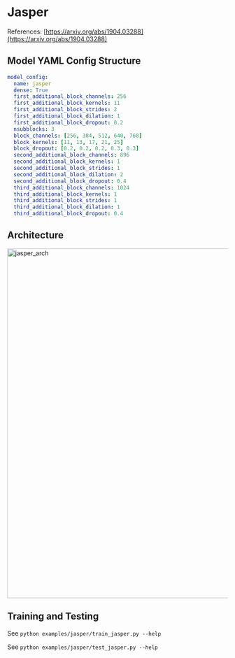 # Jasper

References: [https://arxiv.org/abs/1904.03288](https://arxiv.org/abs/1904.03288)

## Model YAML Config Structure

```yaml
model_config:
  name: jasper
  dense: True
  first_additional_block_channels: 256
  first_additional_block_kernels: 11
  first_additional_block_strides: 2
  first_additional_block_dilation: 1
  first_additional_block_dropout: 0.2
  nsubblocks: 3
  block_channels: [256, 384, 512, 640, 768]
  block_kernels: [11, 13, 17, 21, 25]
  block_dropout: [0.2, 0.2, 0.2, 0.3, 0.3]
  second_additional_block_channels: 896
  second_additional_block_kernels: 1
  second_additional_block_strides: 1
  second_additional_block_dilation: 2
  second_additional_block_dropout: 0.4
  third_additional_block_channels: 1024
  third_additional_block_kernels: 1
  third_additional_block_strides: 1
  third_additional_block_dilation: 1
  third_additional_block_dropout: 0.4
```

## Architecture

<img src="./figs/jasper_arch.png" alt="jasper_arch" width="800px" />

## Training and Testing

See `python examples/jasper/train_jasper.py --help`

See `python examples/jasper/test_jasper.py --help`